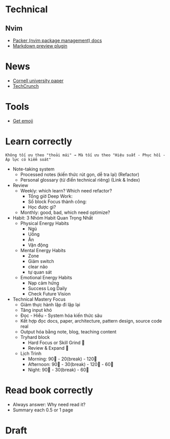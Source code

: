 # Technical

## Nvim

- [Packer (nvim package management) docs](https://github.com/wbthomason/packer.nvim)
- [Markdown preview plugin](https://github.com/iamcco/markdown-preview.nvim)

# News

- [Cornell university paper](https://arxiv.org/list?archive=cs&year=2025&month=all&submit=Go)
- [TechCrunch](https://techcrunch.com/latest/)

# Tools

- [Get emoji](https://gist.github.com/rxaviers/7360908)

# Learn correctly

`Không tối ưu theo "thoải mái" → Mà tối ưu theo "Hiệu suất - Phục hồi - Áp lực có kiểm soát"`

- Note-taking system
    - Processed notes (kiến thức rút gọn, dễ tra lại) (Refactor)
    - Personal glossary (từ điển technical riêng) (Link & Index)
- Review
    - Weekly: which learn? Which need refactor?
        - Tổng giờ Deep Work:
        - Số block Focus thành công:
        - Học được gì?
    - Monthly: good, bad, which need optimize? 
- Habit: 3 Nhóm Habit Quan Trọng Nhất
    - Physical Energy Habits
        - Ngủ
        - Uống
        - Ăn
        - Vận động
    - Mental Energy Habits
        - Zone
        - Giảm switch
        - clear não
        - tự quan sát
    - Emotional Energy Habits
        - Nạp cảm hứng
        - Success Log Daily
        - Check Future Vision
- Technical Mastery Focus 
    - Giảm thực hành lặp đi lặp lại
    - Tăng input khó
    - Đọc - Hiểu - System hóa kiến thức sâu
    - Kết hợp đọc docs, paper, architecture, pattern design, source code real
    - Output hóa bằng note, blog, teaching content
    - Tryhard block
        - Hard Focus or Skill Grind :muscle:
        - Review & Expand :running:
    - Lịch Trình
        - Morning: 90:muscle: - 20(break) - 120:muscle:
        - Afternoon: 90:muscle: - 30(break) - 120:muscle: - 60:running:
        - Night: 90:muscle: - 30(break) - 60:running:

# Read book correctly

- Always answer: Why need read it?
- Summary each 0.5 or 1 page

# Draft
